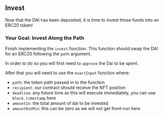 ## Invest

Now that the DAI has been deposited, it is time to invest those funds into an ERC20 token! 

### <emoji id="checkered_flag"> Your Goal: Invest Along the Path

Finish implementing the `invest` function. This function should swap the DAI for an ERC20 following the `path` argument. 

In order to do so you will first need to `approve` the Dai to be spent. 

After that you will need to use the `exactInput` function where:

- `path`: the token path passed in to the function
- `recipient`: our contract should receive the NFT position
- `deadline`: any future time as this will execute immediately, you can use `block.timestamp` here
- `amountIn`: the total amount of dai to be invested
- `amountOutMin`: this can be zero as we will not get front-run here
